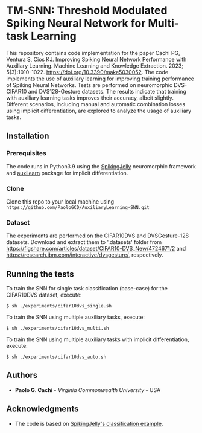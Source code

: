 # TM-SNN: Threshold Modulated Spiking Neural Network for Multi-task Learning

This repository contains code implementation for the paper Cachi PG, Ventura S, Cios KJ. Improving Spiking Neural Network Performance with Auxiliary Learning. Machine Learning and Knowledge Extraction. 2023; 5(3):1010-1022. https://doi.org/10.3390/make5030052. The code implements the use of auxiliary learning for improving training performance of Spiking Neural Networks. Tests are performed on neuromorphic DVS-CIFAR10 and DVS128-Gesture datasets. The results indicate that training with auxiliary learning tasks improves their accuracy, albeit slightly. Different scenarios, including manual and automatic combination losses using implicit differentiation, are explored to analyze the usage of auxiliary tasks.

## Installation

### Prerequisites

The code runs in Python3.9 using the [SpikingJelly](https://github.com/fangwei123456/spikingjelly) neuromorphic framework and [auxilearn](https://github.com/AvivNavon/AuxiLearn) package for implicit differentiation.

### Clone

Clone this repo to your local machine using `https://github.com/PaoloGCD/AuxiliaryLearning-SNN.git`

### Dataset

The experiments are performed on the CIFAR10DVS and DVSGesture-128 datasets. Download and extract them to '.datasets' folder from https://figshare.com/articles/dataset/CIFAR10-DVS_New/4724671/2 and https://research.ibm.com/interactive/dvsgesture/, respectively.

## Running the tests

To train the SNN for single task classification (base-case) for the CIFAR10DVS dataset, execute:

```shell
$ sh ./experiments/cifar10dvs_single.sh
```

To train the SNN using multiple auxiliary tasks, execute:

```shell
$ sh ./experiments/cifar10dvs_multi.sh
```

To train the SNN using multiple auxiliary tasks with implicit differentiation, execute:

```shell
$ sh ./experiments/cifar10dvs_auto.sh
```

## Authors

* **Paolo G. Cachi** - *Virginia Commonwealth University* - USA

## Acknowledgments

* The code is based on [SpikingJelly's classification example](https://spikingjelly.readthedocs.io/zh_CN/latest/activation_based_en/classify_dvsg.html). 
